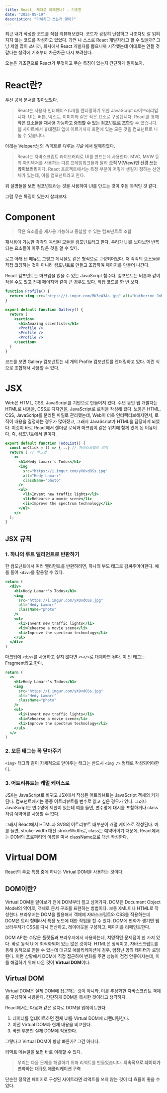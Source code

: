 ```yaml
---
title: React, 제대로 이해했니? - 기초편
date: "2023-05-19"
description: "이해하고 쓰는거 맞아?"
---
```


최근 내가 작성한 코드를 직접 리뷰해보았다. 코드가 굉장히 난잡하고 나조차도 잘 읽혀지지 않는 코드를 작성하고 있었다. 과연 나 스스로 React 개발자라고 할 수 있을까? 그냥 제일 많이 쓰니까, 회사에서 React 개발자를 뽑으니까 시작했는데 이대로는 안될 것 같다는 생각에 기초부터 차근차근 다시 보려한다.

오늘은 기초편으로 React가 무엇이고 무슨 특징이 있는지 간단하게 알아보자.

# React란?

우선 공식 문서를 찾아보았다.

> React는 사용자 인터페이스(UI)를 렌더링하기 위한 JavaScript 라이브러리입니다. UI는 버튼, 텍스트, 이미지와 같은 작은 요소로 구성됩니다. React를 통해 **작은 요소들을 재사용 가능하고 중첩할 수 있는 컴포넌트로 조합**할 수 있습니다. 웹 사이트에서 휴대전화 앱에 이르기까지 화면에 있는 모든 것을 컴포넌트로 나눌 수 있습니다.

아래는 Velopert님의 _리액트를 다루는 기술_ 에서 발췌하였다.

> React는 자바스크립트 라이브러리로 UI를 만드는데 사용한다. MVC, MVW 등의 아키텍쳐를 사용하는 다른 프레임워크들과 달리 **오직 V(View)만 신경 쓰는 라이브러리**이다. React 프로젝트에서는 특정 부분이 어떻게 생길지 정하는 선언체가 있는데, 이를 컴포넌트라고 한다.

위 설명들을 보면 컴포넌트라는 것을 사용하여 UI를 만드는 것이 주된 목적인 것 같다.

그럼 무슨 특징이 있는지 살펴보자.

# Component

> 작은 요소들을 재사용 가능하고 중첩할 수 있는 컴포넌트로 조합

재사용이 가능한 각각의 독립된 모듈을 컴포넌트라고 한다.
우리가 UI를 보다보면 반복되는 요소들이 아주 많은 것을 알 수 있다.

<!-- ![](https://velog.velcdn.com/images/hyeonpearl/post/eb6fb4e3-dcd5-4609-8f04-de7a5fd2d9cd/image.png) -->

로고 아래 탭 메뉴도 그렇고 게시물도 같은 형식으로 구성되어있다. 저 각각의 요소들을 직접 코딩하는 것이 아니라 컴포넌트로 만들고 조합하여 페이지를 만들어 나간다.

React 컴포넌트는 마크업을 얹을 수 있는 JavaScript 함수다. 컴포넌트는 버튼과 같이 작을 수도 있고 전체 페이지와 같이 큰 경우도 있다. 직접 코드를 한 번 보자.

```jsx
function Profile() {
  return <img src="https://i.imgur.com/MK3eW3As.jpg" alt="Katherine Johnson" />
}

export default function Gallery() {
  return (
    <section>
      <h1>Amazing scientists</h1>
      <Profile />
      <Profile />
      <Profile />
    </section>
  )
}
```

코드를 보면 Gallery 컴포넌트는 세 개의 Profile 컴포넌트를 렌더링하고 있다.
이런 식으로 조합해서 사용할 수 있다.

# JSX

Web은 HTML, CSS, JavaScript를 기반으로 만들어져 왔다. 수년 동안 웹 개발자는 HTML로 내용을, CSS로 디자인을, JavaScript로 로직을 작성해 왔다. 보통은 HTML, CSS, JavaScript를 분리된 파일로 관리했는데, Web이 더욱 인터랙티브해지면서, 로직이 내용을 결정하는 경우가 많아졌고, 그래서 JavaScript가 HTML을 담당하게 되었다. 이것이 바로 React에서 렌더링 로직과 마크업이 같은 위치에 함께 있게 된 이유이다. 즉, 컴포넌트에서 말이다.

```jsx
export default function TodoList() {
  const onClick = () => {...} // 자바스크립트 로직
  return ( // 마크업
    <>
      <h1>Hedy Lamarr's Todos</h1>
      <img
        src="https://i.imgur.com/yXOvdOSs.jpg"
        alt="Hedy Lamarr"
        className="photo"
      />
      <ul>
        <li>Invent new traffic lights</li>
        <li>Rehearse a movie scene</li>
        <li>Improve the spectrum technology</li>
      </ul>
    </>
  );
}
```

## JSX 규칙

### 1. 하나의 루트 엘리먼트로 반환하기

한 컴포넌트에서 여러 엘리먼트를 반환하려면, 하나의 부모 태그로 감싸주어야한다.
예를 들어 `<div>`를 활용할 수 있다.

```jsx
return (
  <div>
    <h1>Hedy Lamarr's Todos</h1>
    <img
      src="https://i.imgur.com/yXOvdOSs.jpg"
      alt="Hedy Lamarr"
      className="photo"
    />
    <ul>
      <li>Invent new traffic lights</li>
      <li>Rehearse a movie scene</li>
      <li>Improve the spectrum technology</li>
    </ul>
  </div>
)
```

마크업에 `<div>`를 사용하고 싶지 않다면 `<></>`로 대체하면 된다.
이 빈 태그는 Fragment라고 한다.

```jsx
return (
  <>
    <h1>Hedy Lamarr's Todos</h1>
    <img
      src="https://i.imgur.com/yXOvdOSs.jpg"
      alt="Hedy Lamarr"
      className="photo"
    />
    <ul>
      <li>Invent new traffic lights</li>
      <li>Rehearse a movie scene</li>
      <li>Improve the spectrum technology</li>
    </ul>
  </>
)
```

### 2. 모든 태그는 꼭 닫아주기

`<img>` 태그와 같이 자체적으로 닫아주는 태그는 반드시 `<img />` 형태로 작성되어야한다.

### 3. 어트리뷰트는 캐멀 케이스로

JSX는 JavaScript로 바뀌고 JSX에서 작성된 어트리뷰트는 JavaScript 객체의 키가 된다. 컴포넌트에서는 종종 어트리뷰트를 변수로 읽고 싶은 경우가 있다. 그러나 JavaScript는 변수명에 제한이 있는데 예를 들면, 변수명에 대시를 포함하거나 class처럼 예약어를 사용할 수 없다.

그래서 React에서 HTML과 SVG의 어트리뷰트 대부분이 캐멀 케이스로 작성된다. 예를 들면, stroke-width 대신 strokeWidth로, class는 예약어이기 때문에, React에서는 DOM의 프로퍼티의 이름을 따서 className으로 대신 작성한다.

# Virtual DOM

React의 주요 특징 중에 하나는 Virtual DOM을 사용하는 것이다.

## DOM이란?

Virtual DOM을 알아보기 전에 DOM부터 짚고 넘어가자. DOM은 Document Object Model의 약어로, 객체로 문서 구조를 표현하는 방법이다. 보통 XML이나 HTML로 작성한다. 브라우저는 DOM을 활용해서 객체에 자바스크립트와 CSS를 적용하는데 DOM은 트리 형태라서 특정 노드에 대한 작업을 할 수 있다.
DOM에 변화가 생기면 웹 브라우저가 CSS를 다시 연산하고, 레이아웃을 구성하고, 페이지를 리페인트한다.

<!-- ![](https://velog.velcdn.com/images/hyeonpearl/post/37b152a8-7448-4e59-a4b9-a44673f3c9dd/image.png) -->

DOM API는 수많은 플랫폼과 브라우저에서 사용하는데, 치명적인 문제점이 한 가지 있다. 바로 동적 UI에 최적화되어 있는 않은 것이다. HTML은 정적이고, 자바스크립트를 통해 동적으로 만들 수 있는데 대규모 애플리케이션에 경우, 엄청난 양의 데이터가 로딩된다. 이런 상황에서 DOM에 직접 접근하여 변화를 주면 성능이 점점 안좋아지는데, 이를 해결하기 위해 나온 것이 **Virtual DOM**이다.

## Virtual DOM

Virtual DOM은 실제 DOM에 접근하는 것이 아니라, 이를 추상화한 자바스크립트 객체를 구성하여 사용한다. 간단하게 DOM을 복사한 것이라고 생각하자.

React에서는 다음과 같은 절차로 DOM을 업데이트한다.

1. 데이터를 업데이트하면 전체 UI를 Virtual DOM에 리렌더링한다.
2. 이전 Virtual DOM과 현재 내용을 비교한다.
3. 바뀐 부분만 실제 DOM에 적용한다.

그렇다고 Virtual DOM이 항상 빠른가? 그건 아니다.

리액트 메뉴얼을 보면 바로 이해할 수 있다.

> 우리는 다음 문제를 해결하기 위해 리액트를 만들었습니다.
> **지속적으로 데이터가 변화하는 대규모 애플리케이션 구축**

단순한 정적인 페이지로 구성된 사이트라면 리액트를 쓰지 않는 것이 더 효율이 좋을 수 있다.
